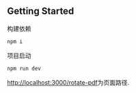 ## Getting Started

构建依赖

```bash
npm i
```

项目启动

```bash
npm run dev
```

[http://localhost:3000/rotate-pdf](http://localhost:3000/rotate-pdf)为页面路径.
